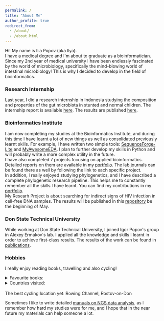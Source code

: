 ```yaml
---
permalink: /
title: "About Me"
author_profile: true
redirect_from: 
  - /about/
  - /about.html
---
```


Hi! My name is Ilia Popov (aka Ilya).<br>
I have a medical degree and I'm about to graduate as a bioinformatician. Since my 2nd year of medical university I have been endlessly fascinated by the world of microbiology, specifically the mind-blowing world of intestinal microbiology! This is why I decided to develop in the field of bioinformatics.<br>

### Research Internship

Last year, I did a research internship in Indonesia studying the composition and properties of the gut microbiota in stunted and normal children. The internship report is available [here](https://iliapopov17.github.io/portfolio/portfolio-1/). The results are published [here](https://iliapopov17.github.io/publication/2024-03-29-paper-10).<br>

### Bioinformatics Institute

I am now completing my studies at the Bioinformatics Institute, and during this time I have learnt a lot of new things as well as consolidated previously learnt skills. For example, I have written two simple tools: [SequenceForge-Lite](https://iliapopov17.github.io/portfolio/portfolio-3/) and [MyAwesomeEDA](https://iliapopov17.github.io/portfolio/portfolio-4/). I plan to further develop my skills in Python and will probably write a more complex utility in the future.<br>
I have also completed 7 projects focusing on applied bioinformatics. Detailed reports on them are available in my [portfolio](https://iliapopov17.github.io/portfolio/portfolio-5/). The lab journals can be found there as well by following the link to each specific project.<br>
In addition, I really enjoyed studying phylogenetics, and I have described a complete phylogenetic research pipeline. This helps me to constantly remember all the skills I have learnt. You can find my contributions in my [portfolio](https://iliapopov17.github.io/portfolio/portfolio-6/).<br>
My Researh Project is about searching for indirect signs of HIV infection in cell-free DNA samples. The results will be published in this [repository](https://github.com/iliapopov17/The-shadow-of-HIV) be the beginning of May.<br>

### Don State Technical University

While working at Don State Technical University, I joined Igor Popov's group in Alexey Ermakov's lab. I applied all the knowledge and skills I learnt in order to achieve first-class results. The results of the work can be found in [publications](https://iliapopov17.github.io/publications/).<br>

### Hobbies

I really enjoy reading books, travelling and also cycling!<br>

<details><summary>
Favourite books:
</summary><br>
<a href="https://www.amazon.com/Microbe-Hunters-Paul-Kruif/dp/0156027771"><img src='/images/book covers/microbe-hunters-cover.jpg' title="Paul de Kruif - Microbe Hunters" width="25%"/></a>
<a href="https://www.amazon.com/%D0%94%D0%BE%D0%BA%D0%B0%D0%B7%D0%B0%D1%82%D0%B5%D0%BB%D1%8C%D0%BD%D0%B0%D1%8F-%D0%BC%D0%B5%D0%B4%D0%B8%D1%86%D0%B8%D0%BD%D0%B0-%D0%B1%D0%B5%D1%81%D1%81%D0%BC%D0%B5%D1%80%D1%82%D0%B8%D1%8F-%D0%91%D0%B8%D0%B1%D0%BB%D0%B8%D0%BE%D1%82%D0%B5%D0%BA%D0%B0-%D0%AD%D0%B2%D0%BE%D0%BB%D1%8E%D1%86%D0%B8%D1%8F-ebook/dp/B0CFWPQNCP/ref=sr_1_1?crid=1543ONI9007GZ&dib=eyJ2IjoiMSJ9.lrDhtS3P_bX9h2e5KOJNooq3vJElLs73y_j2Y1H0beLv9YiGYBnX1YkWsxHvaWaf6yATzmDetuuaeQEcFO47PJyTdRvQ4x8N7hg41gcORbNVRwkbloC8ACfT1soKhAoiS72TIrc6U0qluV_08pdvp9DfuqptcXgfzUVD_y1qb584CBEwjYeHNHxmZLnhibmrKWvSyJR26JO7yPz0hh76j6FX2I2PwFwKRAHqJnj7Wjg.LfqhLe5itbQzRR7sDG_BtsByuSPoSllz3nR5nDw2pTg&dib_tag=se&keywords=%D0%BF%D0%B5%D1%82%D1%80+%D1%82%D0%B0%D0%BB%D0%B0%D0%BD%D1%82%D0%BE%D0%B2&qid=1712521466&s=books&sprefix=%D0%BF%D0%B5%D1%82%D1%80+%D1%82%D0%B0%D0%BB%D0%B0%D0%BD%D1%82%D0%BE%2Cstripbooks-intl-ship%2C286&sr=1-1"><img src='/images/book covers/evidence-based-medicine-cover.jpg' title="Peter Talantov - 0.05. Evidence-based medicine from magic to the quest for immortality (RU)" width="25%"/></a>
<a href="https://www.amazon.com/%D1%81%D0%B5%D0%B2%D0%B5%D1%80%D1%83-%D0%BE%D1%82-38-%D0%B9-%D0%BF%D0%B0%D1%80%D0%B0%D0%BB%D0%BB%D0%B5%D0%BB%D0%B8-Russian-ebook/dp/B087N23HHR/ref=sr_1_1?crid=5MMVVF9XRLIT&dib=eyJ2IjoiMSJ9.989v5a11yql-sBJGkaXEVgoBTIOPgwAm233XdDEGqcyk30nk5j7ieBpzpEtc-nIAitxjSyYyv84FAtNsuFxHqox_VnbCseoB2fa1UMR3xw13X0mf3C7KYOPzz2W1PVAXdMQlNrfsdFPPYOQKIUeGRdFO_ganiPSiUemykX_4EzO1WdOHTuCuzCbJPJyKU1YJ6aInEYteHk1K9MLqwdmp3yUONAE0fwzPgEM3ycUA46M.rpfkNeFLb3QyVKgF2yP5HT_lyzxhSYIOmKuM_6yabE0&dib_tag=se&keywords=%D0%B0%D0%BD%D0%B4%D1%80%D0%B5%D0%B9+%D0%BB%D0%B0%D0%BD%D1%8C%D0%BA%D0%BE%D0%B2&qid=1712521488&s=books&sprefix=%D0%B0%D0%BD%D0%B4%D1%80%D0%B5%D0%B9+%D0%BB%D0%B0%D0%BD%D1%8C%D0%BA%D0%BE%2Cstripbooks-intl-ship%2C205&sr=1-1"><img src='/images/book covers/DMZ-cover.jpg' title="Andrei Lankov - North of the 38th Parallel: How People Live in the DPRK (RU)" width="25%"/></a>
</details>



<details><summary>
Countries visited:
</summary><br> 
<iframe src="https://visitedplaces.com/embed/?map=world&projection=geoNaturalEarth1&theme=light-blue&water=0&graticule=0&names=1&duration=2000&placeduration=100&slider=0&autoplay=0&autozoom=none&autostep=0&home=RU&places=~ID_JP_SG_MY" style="width: 100%; height: 600px;"></iframe>
</details>
<br>
The best cycling location yet: Rowing Channel, Rostov-on-Don<br>

Sometimes I like to write detailed [manuals on NGS data analysis](https://iliapopov17.github.io/portfolio/portfolio-7/), as I remember how hard my studies were for me, and I hope that in the near future my materials can help someone a lot.<br>